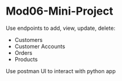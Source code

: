 # Mod06-Mini-Project
 
Use endpoints to add, view, update, delete:
- Customers
- Customer Accounts
- Orders
- Products

Use postman UI to interact with python app
